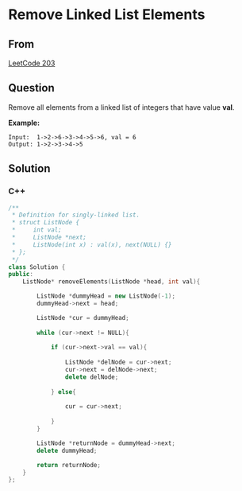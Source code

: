 # Remove Linked List Elements   



## From

[LeetCode 203](https://leetcode.com/problems/remove-linked-list-elements/description/)





## Question





Remove all elements from a linked list of integers that have value **val**.

**Example:**

```
Input:  1->2->6->3->4->5->6, val = 6
Output: 1->2->3->4->5
```



## Solution  

### C++

```c++
/**
 * Definition for singly-linked list.
 * struct ListNode {
 *     int val;
 *     ListNode *next;
 *     ListNode(int x) : val(x), next(NULL) {}
 * };
 */
class Solution {
public:
    ListNode* removeElements(ListNode *head, int val){

        ListNode *dummyHead = new ListNode(-1);
        dummyHead->next = head;

        ListNode *cur = dummyHead;
        
        while (cur->next != NULL){
            
            if (cur->next->val == val){
                
                ListNode *delNode = cur->next;
                cur->next = delNode->next;
                delete delNode;
                
            } else{
                
                cur = cur->next;
                
            }
        }

        ListNode *returnNode = dummyHead->next;
        delete dummyHead;

        return returnNode;
    }
};
```

